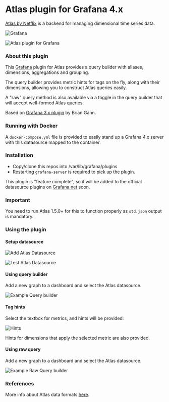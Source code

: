 # Atlas plugin for Grafana 4.x

[Atlas by Netflix](https://github.com/Netflix/atlas) is a backend for managing dimensional time series data.

![Grafana](http://grafana.org/assets/img/logo_new_transparent_200x48.png)

![Atlas plugin for Grafana](https://user-images.githubusercontent.com/16865782/35920975-f7e1178c-0c4b-11e8-9c64-ee918f2dbe3f.png)

### About this plugin
This [Grafana](https://grafana.org) plugin for Atlas provides a query builder with aliases, dimensions, aggregations and grouping.

The query builder provides metric hints for tags on the fly, along with their dimensions, allowing you to construct Atlas queries easily.

A "raw" query method is also available via a toggle in the query builder that will accept well-formed Atlas queries.

Based on [Grafana 3.x plugin](https://github.com/briangann/grafana3-atlas-datasource) by Brian Gann.

### Running with Docker
A ``docker-compose.yml`` file is provided to easily stand up a Grafana 4.x server with this datasource mapped to the container.

### Installation

* Copy/clone this repos into /var/lib/grafana/plugins
* Restarting ``grafana-server`` is required to pick up the plugin.

This plugin is "feature complete", so it will be added to the official datasource plugins on [Grafana.net](http://grafana.net) soon.

### Important
You need to run Atlas 1.5.0+ for this to function properly as ``std.json`` output is mandatory.

### Using the plugin

#### Setup datasource

![Add Atlas Datasource](https://user-images.githubusercontent.com/16865782/35921138-6882ae1a-0c4c-11e8-812d-c8208846397d.png)

![Test Atlas Datasource](https://user-images.githubusercontent.com/16865782/35921181-85983fba-0c4c-11e8-9dc4-06f695b9cd07.png)

#### Using query builder

Add a new graph to a dashboard and select the Atlas datasource.

![Example Query builder ](https://user-images.githubusercontent.com/16865782/35921216-a0b9e780-0c4c-11e8-8f89-db2cfc32ffbf.png)

#### Tag hints

Select the textbox for metrics, and hints will be provided:

![Hints](https://user-images.githubusercontent.com/16865782/35921264-cb2ae406-0c4c-11e8-9a9b-7353ac86efbc.png)

Hints for dimensions that apply the selected metric are also provided.

#### Using raw query

Add a new graph to a dashboard and select the Atlas datasource.

![Example Raw Query builder ](https://user-images.githubusercontent.com/16865782/35921370-fdd546b2-0c4c-11e8-95bb-cafcf5a5e4c2.png)

### References

More info about Atlas data formats [here](https://github.com/Netflix/atlas/wiki/Output-Formats).
